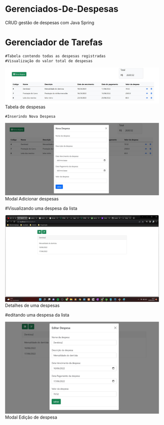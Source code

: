 # Gerenciados-De-Despesas
CRUD gestão de despesas com Java Spring


<html lang="pt-br">
  <head>
    <!-- Required meta tags -->
    <meta charset="utf-8">
    <meta name="viewport" content="width=device-width, initial-scale=1">

   
  </head>
  <body>
    <h1>Gerenciador de Tarefas</h1>

    
    #Tabela contendo todas as despesas registradas
    #Visualização do valor total de despesas
    
   
  <img src="media/index.jpg" alt="Minha Figura">
  <figcaption>Tabela de despesas</figcaption>

 
    
    
    #Inserindo Nova Despesa
    
  <img src="media/adicionar.jpg" alt="Minha Figura">
  <figcaption>Modal Adicionar despesas</figcaption>
    
   
    
  #Visualizando uma despesa da lista
    
  <img src="media/detalhe.jpg" alt="Minha Figura">
  <figcaption>Detalhes de uma despesas</figcaption>
    
    
    
  #editando uma despesa da lista
    
  <img src="media/editar.jpg" alt="Minha Figura">
  <figcaption>Modal Edição de despesa</figcaption>
    
    
  </body>
</html>
